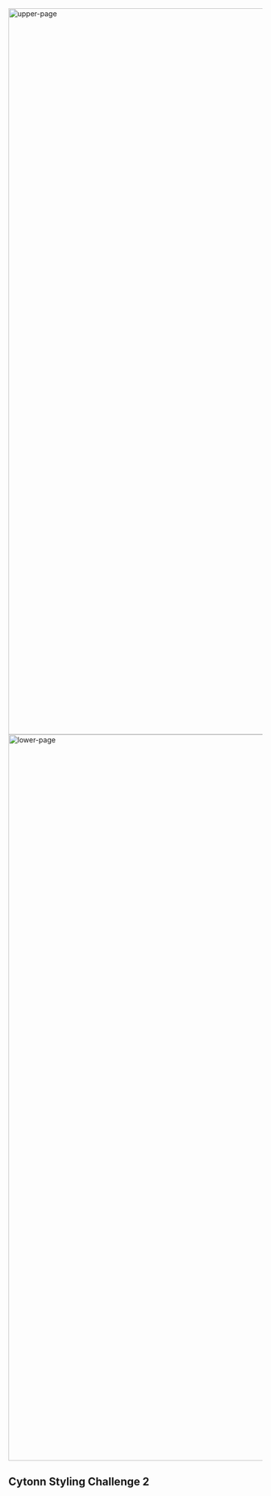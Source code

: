 <img width="1440" alt="upper-page" src="https://github.com/IanKaire/CytonnStylingChallenge2/assets/114652346/9767cdda-8250-4d59-99eb-eb8b4bfd51d7">
<img width="1440" alt="lower-page" src="https://github.com/IanKaire/CytonnStylingChallenge2/assets/114652346/344a876c-0eb3-4dce-8745-05fbc34c3184">

## Cytonn Styling Challenge 2
